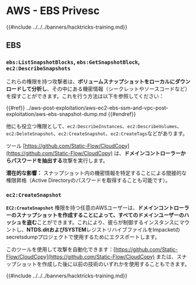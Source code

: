 # AWS - EBS Privesc

{{#include ../../../banners/hacktricks-training.md}}

## EBS

### `ebs:ListSnapshotBlocks`, `ebs:GetSnapshotBlock`, `ec2:DescribeSnapshots`

これらの権限を持つ攻撃者は、**ボリュームスナップショットをローカルにダウンロードして分析し**、その中にある機密情報（シークレットやソースコードなど）を探すことができます。これを行う方法は以下を参照してください：

{{#ref}}
../aws-post-exploitation/aws-ec2-ebs-ssm-and-vpc-post-exploitation/aws-ebs-snapshot-dump.md
{{#endref}}

他にも役立つ権限として、`ec2:DescribeInstances`、`ec2:DescribeVolumes`、`ec2:DeleteSnapshot`、`ec2:CreateSnapshot`、`ec2:CreateTags`などがあります。

ツール [https://github.com/Static-Flow/CloudCopy](https://github.com/Static-Flow/CloudCopy) は、**ドメインコントローラーからパスワードを抽出する**攻撃を実行します。

**潜在的な影響：** スナップショット内の機密情報を特定することによる間接的な権限昇格（Active Directoryのパスワードを取得することも可能です）。

### **`ec2:CreateSnapshot`**

**`EC2:CreateSnapshot`** 権限を持つ任意のAWSユーザーは、**ドメインコントローラーのスナップショットを作成することによって、すべてのドメインユーザーのハッシュを盗む**ことができます。これにより、彼らが制御するインスタンスにマウントし、**NTDS.ditおよびSYSTEM**レジストリハイブファイルをImpacketのsecretsdumpプロジェクトで使用するためにエクスポートします。

このツールを使用して攻撃を自動化できます：[https://github.com/Static-Flow/CloudCopy](https://github.com/Static-Flow/CloudCopy) または、スナップショットを作成した後に以前の技術のいずれかを使用することもできます。

{{#include ../../../banners/hacktricks-training.md}}
